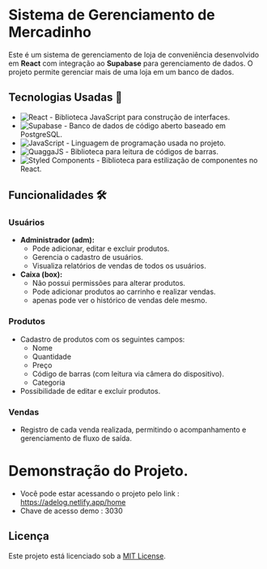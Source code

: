 # Sistema de Gerenciamento de Mercadinho

Este é um sistema de gerenciamento de loja de conveniência desenvolvido em **React** com integração ao **Supabase** para gerenciamento de dados. O projeto permite gerenciar mais de uma loja em um banco de dados.

## Tecnologias Usadas 🚀

- ![React](https://img.shields.io/badge/React-61DAFB?style=flat&logo=react&logoColor=black) - Biblioteca JavaScript para construção de interfaces.
- ![Supabase](https://img.shields.io/badge/Supabase-3ECF8E?style=flat&logo=supabase&logoColor=white) - Banco de dados de código aberto baseado em PostgreSQL.
- ![JavaScript](https://img.shields.io/badge/JavaScript-F7DF1E?style=flat&logo=javascript&logoColor=black) - Linguagem de programação usada no projeto.
- ![QuaggaJS](https://img.shields.io/badge/QuaggaJS-000000?style=flat&logo=barcode&logoColor=white) - Biblioteca para leitura de códigos de barras.
- ![Styled Components](https://img.shields.io/badge/Styled%20Components-DB7093?style=flat&logo=styled-components&logoColor=white) - Biblioteca para estilização de componentes no React.


## Funcionalidades 🛠️
### Usuários

- **Administrador (adm):**
  - Pode adicionar, editar e excluir produtos.
  - Gerencia o cadastro de usuários.
  - Visualiza relatórios de vendas de todos os usuários.
- **Caixa (box):**
  - Não possui permissões para alterar produtos.
  - Pode adicionar produtos ao carrinho e realizar vendas.
  - apenas pode ver o histórico de vendas dele mesmo.

### Produtos

- Cadastro de produtos com os seguintes campos:
  - Nome
  - Quantidade
  - Preço
  - Código de barras (com leitura via câmera do dispositivo).
  - Categoria
- Possibilidade de editar e excluir produtos.

### Vendas

- Registro de cada venda realizada, permitindo o acompanhamento e gerenciamento de fluxo de saída.

# Demonstração do Projeto.

- Você pode estar acessando o projeto pelo link : https://adelog.netlify.app/home
- Chave de acesso demo : 3030

## Licença

Este projeto está licenciado sob a [MIT License](LICENSE).



